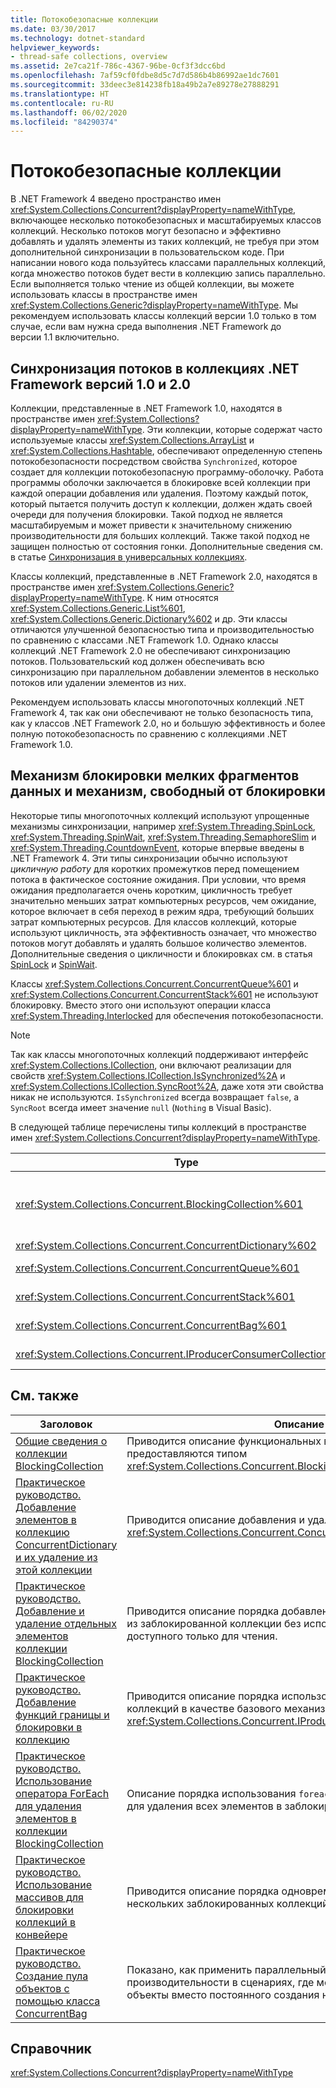 ```yaml
---
title: Потокобезопасные коллекции
ms.date: 03/30/2017
ms.technology: dotnet-standard
helpviewer_keywords:
- thread-safe collections, overview
ms.assetid: 2e7ca21f-786c-4367-96be-0cf3f3dcc6bd
ms.openlocfilehash: 7af59cf0fdbe8d5c7d7d586b4b86992ae1dc7601
ms.sourcegitcommit: 33deec3e814238fb18a49b2a7e89278e27888291
ms.translationtype: HT
ms.contentlocale: ru-RU
ms.lasthandoff: 06/02/2020
ms.locfileid: "84290374"
---
```

# <a name="thread-safe-collections"></a>Потокобезопасные коллекции
В .NET Framework 4 введено пространство имен <xref:System.Collections.Concurrent?displayProperty=nameWithType>, включающее несколько потокобезопасных и масштабируемых классов коллекций. Несколько потоков могут безопасно и эффективно добавлять и удалять элементы из таких коллекций, не требуя при этом дополнительной синхронизации в пользовательском коде. При написании нового кода пользуйтесь классами параллельных коллекций, когда множество потоков будет вести в коллекцию запись параллельно. Если выполняется только чтение из общей коллекции, вы можете использовать классы в пространстве имен <xref:System.Collections.Generic?displayProperty=nameWithType>. Мы рекомендуем использовать классы коллекций версии 1.0 только в том случае, если вам нужна среда выполнения .NET Framework до версии 1.1 включительно.  
  
## <a name="thread-synchronization-in-the-net-framework-10-and-20-collections"></a>Синхронизация потоков в коллекциях .NET Framework версий 1.0 и 2.0  
 Коллекции, представленные в .NET Framework 1.0, находятся в пространстве имен <xref:System.Collections?displayProperty=nameWithType>. Эти коллекции, которые содержат часто используемые классы <xref:System.Collections.ArrayList> и <xref:System.Collections.Hashtable>, обеспечивают определенную степень потокобезопасности посредством свойства `Synchronized`, которое создает для коллекции потокобезопасную программу-оболочку. Работа программы оболочки заключается в блокировке всей коллекции при каждой операции добавления или удаления. Поэтому каждый поток, который пытается получить доступ к коллекции, должен ждать своей очереди для получения блокировки. Такой подход не является масштабируемым и может привести к значительному снижению производительности для больших коллекций. Также такой подход не защищен полностью от состояния гонки. Дополнительные сведения см. в статье [Синхронизация в универсальных коллекциях](https://docs.microsoft.com/archive/blogs/bclteam/synchronization-in-generic-collections-brian-grunkemeyer).  
  
 Классы коллекций, представленные в .NET Framework 2.0, находятся в пространстве имен <xref:System.Collections.Generic?displayProperty=nameWithType>. К ним относятся <xref:System.Collections.Generic.List%601>, <xref:System.Collections.Generic.Dictionary%602> и др. Эти классы отличаются улучшенной безопасностью типа и производительностью по сравнению с классами .NET Framework 1.0. Однако классы коллекций .NET Framework 2.0 не обеспечивают синхронизацию потоков. Пользовательский код должен обеспечивать всю синхронизацию при параллельном добавлении элементов в несколько потоков или удалении элементов из них.  
  
 Рекомендуем использовать классы многопоточных коллекций .NET Framework 4, так как они обеспечивают не только безопасность типа, как у классов .NET Framework 2.0, но и большую эффективность и более полную потокобезопасность по сравнению с коллекциями .NET Framework 1.0.  
  
## <a name="fine-grained-locking-and-lock-free-mechanisms"></a>Механизм блокировки мелких фрагментов данных и механизм, свободный от блокировки  
 Некоторые типы многопоточных коллекций используют упрощенные механизмы синхронизации, например <xref:System.Threading.SpinLock>, <xref:System.Threading.SpinWait>, <xref:System.Threading.SemaphoreSlim> и <xref:System.Threading.CountdownEvent>, которые впервые введены в .NET Framework 4. Эти типы синхронизации обычно используют *цикличную работу* для коротких промежутков перед помещением потока в фактическое состояние ожидания. При условии, что время ожидания предполагается очень коротким, цикличность требует значительно меньших затрат компьютерных ресурсов, чем ожидание, которое включает в себя переход в режим ядра, требующий больших затрат компьютерных ресурсов. Для классов коллекций, которые используют цикличность, эта эффективность означает, что множество потоков могут добавлять и удалять большое количество элементов. Дополнительные сведения о цикличности и блокировках см. в статья [SpinLock](../../threading/spinlock.md) и [SpinWait](../../threading/spinwait.md).  
  
 Классы <xref:System.Collections.Concurrent.ConcurrentQueue%601> и <xref:System.Collections.Concurrent.ConcurrentStack%601> не используют блокировку. Вместо этого они используют операции класса <xref:System.Threading.Interlocked> для обеспечения потокобезопасности.  
  
> [!NOTE]
> Так как классы многопоточных коллекций поддерживают интерфейс <xref:System.Collections.ICollection>, они включают реализации для свойств <xref:System.Collections.ICollection.IsSynchronized%2A> и <xref:System.Collections.ICollection.SyncRoot%2A>, даже хотя эти свойства никак не используются. `IsSynchronized` всегда возвращает `false`, а `SyncRoot` всегда имеет значение `null` (`Nothing` в Visual Basic).  
  
 В следующей таблице перечислены типы коллекций в пространстве имен <xref:System.Collections.Concurrent?displayProperty=nameWithType>.  
  
|Type|Описание|  
|----------|-----------------|  
|<xref:System.Collections.Concurrent.BlockingCollection%601>|Предоставляет возможности блокировки и ограничения для всех типов, реализующих интерфейс <xref:System.Collections.Concurrent.IProducerConsumerCollection%601>. Дополнительные сведения см. в разделе [Общие сведения о коллекции BlockingCollection](blockingcollection-overview.md).|  
|<xref:System.Collections.Concurrent.ConcurrentDictionary%602>|Потокобезопасная реализация словаря пар "ключ-значение".|  
|<xref:System.Collections.Concurrent.ConcurrentQueue%601>|Потокобезопасная реализация очереди с типом "первым поступил — первым обслужен" (FIFO).|  
|<xref:System.Collections.Concurrent.ConcurrentStack%601>|Потокобезопасная реализация стека с типом "последним поступил — первым обслужен" (LIFO).|  
|<xref:System.Collections.Concurrent.ConcurrentBag%601>|Потокобезопасная реализация неупорядоченной коллекции элементов.|  
|<xref:System.Collections.Concurrent.IProducerConsumerCollection%601>|Это интерфейс, тип которого должен быть реализован для использования в классе `BlockingCollection`.|  
  
## <a name="related-topics"></a>См. также  
  
|Заголовок|Описание|  
|-----------|-----------------|  
|[Общие сведения о коллекции BlockingCollection](blockingcollection-overview.md)|Приводится описание функциональных возможностей, которые предоставляются типом <xref:System.Collections.Concurrent.BlockingCollection%601>.|  
|[Практическое руководство. Добавление элементов в коллекцию ConcurrentDictionary и их удаление из этой коллекции](how-to-add-and-remove-items.md)|Приводится описание добавления и удаления элементов в классе <xref:System.Collections.Concurrent.ConcurrentDictionary%602>|  
|[Практическое руководство. Добавление и удаление отдельных элементов коллекции BlockingCollection](how-to-add-and-take-items.md)|Приводится описание порядка добавления и получения элементов из заблокированной коллекции без использования перечислителя, доступного только для чтения.|  
|[Практическое руководство. Добавление функций границы и блокировки в коллекцию](how-to-add-bounding-and-blocking.md)|Приводится описание порядка использования всех классов коллекций в качестве базового механизма хранения для коллекции <xref:System.Collections.Concurrent.IProducerConsumerCollection%601>.|  
|[Практическое руководство. Использование оператора ForEach для удаления элементов в коллекции BlockingCollection](how-to-use-foreach-to-remove.md)|Описание порядка использования `foreach` (`For Each` в Visual Basic) для удаления всех элементов в заблокированной коллекции.|  
|[Практическое руководство. Использование массивов для блокировки коллекций в конвейере](how-to-use-arrays-of-blockingcollections.md)|Приводится описание порядка одновременного использования нескольких заблокированных коллекций для реализации конвейера.|  
|[Практическое руководство. Создание пула объектов с помощью класса ConcurrentBag](how-to-create-an-object-pool.md)|Показано, как применить параллельный контейнер для повышения производительности в сценариях, где можно повторно использовать объекты вместо постоянного создания новых.|  
  
## <a name="reference"></a>Справочник  
 <xref:System.Collections.Concurrent?displayProperty=nameWithType>

